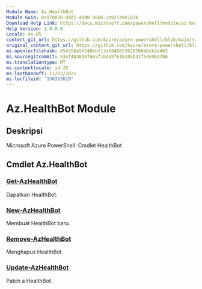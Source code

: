 ```yaml
---
Module Name: Az.HealthBot
Module Guid: 8a970870-ddd1-49d0-9886-3a92149e1078
Download Help Link: https://docs.microsoft.com/powershell/module/az.healthbot
Help Version: 1.0.0.0
Locale: en-US
content_git_url: https://github.com/Azure/azure-powershell/blob/main/src/HealthBot/help/Az.HealthBot.md
original_content_git_url: https://github.com/Azure/azure-powershell/blob/main/src/HealthBot/help/Az.HealthBot.md
ms.openlocfilehash: d54358a5f248bbf133f84885262950848cb2e465
ms.sourcegitcommit: 53ef403038f665f1b3a9f616185b31f5de9bd7bb
ms.translationtype: MT
ms.contentlocale: id-ID
ms.lasthandoff: 11/03/2021
ms.locfileid: "136352610"
---
```

# Az.HealthBot Module
## Deskripsi
Microsoft Azure PowerShell: Cmdlet HealthBot

## Cmdlet Az.HealthBot
### [Get-AzHealthBot](Get-AzHealthBot.md)
Dapatkan HealthBot.

### [New-AzHealthBot](New-AzHealthBot.md)
Membuat HealthBot baru.

### [Remove-AzHealthBot](Remove-AzHealthBot.md)
Menghapus HealthBot.

### [Update-AzHealthBot](Update-AzHealthBot.md)
Patch a HealthBot.

